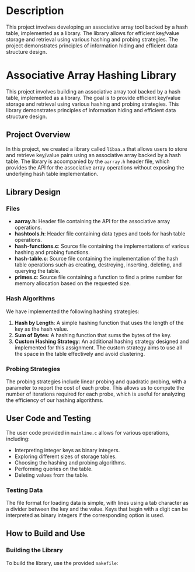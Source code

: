 # Description

This project involves developing an associative array tool backed by a hash table, implemented as a library. The library allows for efficient key/value storage and retrieval using various hashing and probing strategies. The project demonstrates principles of information hiding and efficient data structure design.

# Associative Array Hashing Library

This project involves building an associative array tool backed by a hash table, implemented as a library. The goal is to provide efficient key/value storage and retrieval using various hashing and probing strategies. This library demonstrates principles of information hiding and efficient data structure design.

## Project Overview

In this project, we created a library called `libaa.a` that allows users to store and retrieve key/value pairs using an associative array backed by a hash table. The library is accompanied by the `aarray.h` header file, which provides the API for the associative array operations without exposing the underlying hash table implementation.

## Library Design

### Files

- **aarray.h**: Header file containing the API for the associative array operations.
- **hashtools.h**: Header file containing data types and tools for hash table operations.
- **hash-functions.c**: Source file containing the implementations of various hashing and probing functions.
- **hash-table.c**: Source file containing the implementation of the hash table operations such as creating, destroying, inserting, deleting, and querying the table.
- **primes.c**: Source file containing a function to find a prime number for memory allocation based on the requested size.

### Hash Algorithms

We have implemented the following hashing strategies:

1. **Hash by Length**: A simple hashing function that uses the length of the key as the hash value.
2. **Sum of Bytes**: A hashing function that sums the bytes of the key.
3. **Custom Hashing Strategy**: An additional hashing strategy designed and implemented for this assignment. The custom strategy aims to use all the space in the table effectively and avoid clustering.

### Probing Strategies

The probing strategies include linear probing and quadratic probing, with a parameter to report the cost of each probe. This allows us to compute the number of iterations required for each probe, which is useful for analyzing the efficiency of our hashing algorithms.

## User Code and Testing

The user code provided in `mainline.c` allows for various operations, including:

- Interpreting integer keys as binary integers.
- Exploring different sizes of storage tables.
- Choosing the hashing and probing algorithms.
- Performing queries on the table.
- Deleting values from the table.

### Testing Data

The file format for loading data is simple, with lines using a tab character as a divider between the key and the value. Keys that begin with a digit can be interpreted as binary integers if the corresponding option is used.

## How to Build and Use

### Building the Library

To build the library, use the provided `makefile`:
